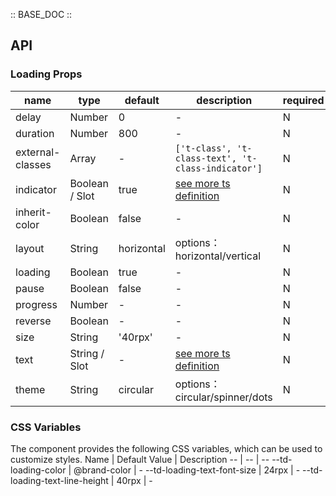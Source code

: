 :: BASE_DOC ::

## API
### Loading Props

name | type | default | description | required
-- | -- | -- | -- | --
delay | Number | 0 | \- | N
duration | Number | 800 | \- | N
external-classes | Array | - | `['t-class', 't-class-text', 't-class-indicator']` | N
indicator | Boolean / Slot | true | [see more ts definition](https://github.com/Tencent/tdesign-miniprogram/blob/develop/src/common/common.ts) | N
inherit-color | Boolean | false | \- | N
layout | String | horizontal | options：horizontal/vertical | N
loading | Boolean | true | \- | N
pause | Boolean | false | \- | N
progress | Number | - | \- | N
reverse | Boolean | - | \- | N
size | String | '40rpx' | \- | N
text | String / Slot | - | [see more ts definition](https://github.com/Tencent/tdesign-miniprogram/blob/develop/src/common/common.ts) | N
theme | String | circular | options：circular/spinner/dots | N


### CSS Variables
The component provides the following CSS variables, which can be used to customize styles.
Name | Default Value | Description 
-- | -- | --
--td-loading-color | @brand-color | - 
--td-loading-text-font-size | 24rpx | - 
--td-loading-text-line-height | 40rpx | - 
